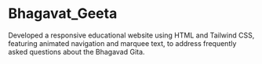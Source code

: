 # Bhagavat_Geeta
Developed a responsive educational website using HTML and Tailwind CSS, featuring animated navigation and marquee text, to address frequently asked questions about the Bhagavad Gita.
